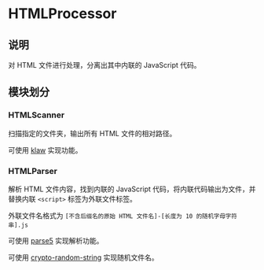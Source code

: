 # HTMLProcessor

## 说明

对 HTML 文件进行处理，分离出其中内联的 JavaScript 代码。

## 模块划分

### HTMLScanner

扫描指定的文件夹，输出所有 HTML 文件的相对路径。

可使用 [klaw](https://github.com/jprichardson/node-klaw) 实现功能。

### HTMLParser

解析 HTML 文件内容，找到内联的 JavaScript 代码，将内联代码输出为文件，并替换内联 `<script>` 标签为外联文件标签。

外联文件名格式为 `[不含后缀名的原始 HTML 文件名]-[长度为 10 的随机字母字符串].js`

可使用 [parse5](https://github.com/inikulin/parse5) 实现解析功能。

可使用 [crypto-random-string](https://github.com/sindresorhus/crypto-random-string) 实现随机文件名。